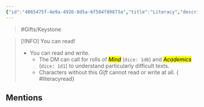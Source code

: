 ```yaml
---
{"id":"4065475f-4e9a-4926-8d5a-6f584f89873a","title":"Literacy","description":"You can read.","publish":true,"date_created":"Sunday, March 31st 2024, 2:54:54 pm","date_modified":"Friday, April 26th 2024, 11:23:03 pm","editing_lock":false,"live_preview":true,"cssclasses":["mado-heading"],"path":"Tabletop/Campaigns/And A Thousand Years More/Inventory/Gifts/Literacy.md","permalink":"/tabletop/campaigns/and-a-thousand-years-more/inventory/gifts/literacy/","PassFrontmatter":true}
---
```



> #Gifts/Keystone

> [!INFO] You can read!
> - You can read and write.
> 	- The DM can call for rolls of *<mark class="hltr-purple">Mind</mark>* (`dice: 1d6`) and *<mark class="hltr-purple">Academics</mark>* (`dice: 1d1`) to understand particularly difficult texts.
> 	- Characters without this *Gift* cannot read or write at all.
{ #literacyread}


## Mentions


